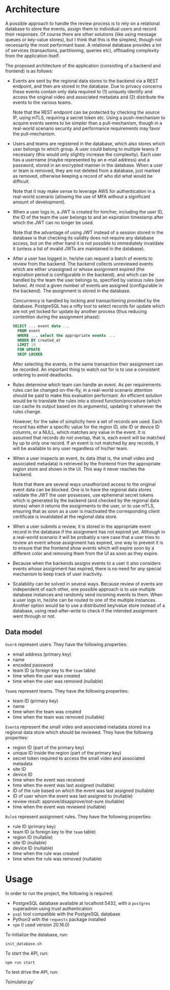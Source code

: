 Architecture
============

A possible approach to handle the review process is to rely on a relational database to store the events, assign them to
individual users and record their responses. Of course there are other solutions (like using message queues or key-value
stores), but I think that this is the simplest, though not necessarily the most performant base. A relational database
provides a lot of services (transactions, partitioning, queries etc), offloading complexity from the application itself.

The proposed architecture of the application (consisting of a backend and frontend) is as follows:

  * Events are sent by the regional data stores to the backend via a REST endpoint, and then are stored in the database.
    Due to privacy concerns these events contain only data required to (1) uniquely identify and access the original
    video and associated metadata and (2) distribute the events to the various teams.

    Note that the REST endpoint can be protected by checking the source IP, using mTLS, requiring a secret token etc.
    Using a push-mechanism to acquire events seems to be simpler than a pull-mechanism, though in a real-world scenario
    security and performance requirements may favor the pull-mechanism.

  * Users and teams are registered in the database, which also stores which user belongs to which group. A user could
    belong to multiple teams if necessary (this would only slightly increase the complexity). Each user has a username
    (maybe represented by an e-mail address) and a password, stored in an encrypted manner in the database. When a user
    or team is removed, they are not deleted from a database, just marked as removed, otherwise keeping a record of who
    did what would be difficult.

    Note that it may make sense to leverage AWS for authentication in a real-world scenario (allowing the use of MFA
    without a significant amount of development).

  * When a user logs in, a JWT is created for him/her, including the user ID, the ID of the team the user belongs to and
    an expiration timestamp after which the JWT can no longer be used.

    Note that the advantage of using JWT instead of a session stored in the database is that checking its validity does
    not require any database access, but on the other hand it is not possible to immediately invalidate it (unless a
    list of invalid JWTs are maintained in the database).

  * After a user has logged in, he/she can request a batch of events to review from the backend. The backend collects
    unreviewed events which are either unassigned or whose assignment expired (the expiration period is configurable in
    the backend), and which can be handled by the team the user belongs to, specified by various rules (see below). At
    most a given number of events are assigned (configurable in the backend). The assignment is stored in the database.

    Concurrency is handled by locking and transactioning provided by the database. PostgreSQL has a nifty tool to select
    records for update which are not yet locked for update by another process (thus reducing contention during the
    assignment phase):

    ```sql
    SELECT ... event data ...
      FROM event
      WHERE ... select the appropriate events ...
      ORDER BY created_at
      LIMIT 10
      FOR UPDATE
      SKIP LOCKED
    ```

    After selecting the events, in the same transaction their assignment can be recorded. An important thing to watch
    out for is to use a consistent ordering to avoid deadlocks.

  * Rules determine which team can handle an event. As per requirements rules can be changed on-the-fly, in a real-world
    scenario attention should be paid to make this evaluation performant. An efficient solution would be to translate
    the rules into a stored function/procedure (which can cache its output based on its arguments), updating it whenever
    the rules change.

    However, for the sake of simplicity here a set of records are used. Each record has either a specific value for the
    region ID, site ID or device ID columns, or a NULL, which matches any value in the event. It is assumed that records
    do not overlap, that is, each event will be matched by up to only one record. If an event is not matched by any
    records, it will be available to any user regardless of his/her team.

  * When a user inspects an event, its data (that is, the small video and associated metadata) is retrieved by the
    frontend from the appropriate region store and shown in the UI. This way it never reaches the backend.

    Note that there are several ways unauthorized access to the original event data can be blocked. One is to have the
    regional data stores validate the JWT the user possesses, use ephemeral secret tokens which is generated by the
    backend (and checked by the regional data stores) when it returns the assignments to the user, or to use mTLS,
    ensuring that as soon as a user is inactivated the corresponding client certificate is invalidated at the regional
    data store.

  * When a user submits a review, it is stored in the appropriate event record in the database if the assignment has not
    expired yet. Although in a real-world scenario it will be probably a rare case that a user tries to review an event
    whose assignment has expired, one way to prevent it is to ensure that the frontend show events which will expire soon
    by a different color and removing them from the UI as soon as they expire.

  * Because when the backends assigns events to a user it also considers events whose assignment has expired, there is
    no need for any special mechanism to keep track of user inactivity.

  * Scalability can be solved in several ways. Because review of events are independent of each other, one possible
    approach is to use multiple database instances and randomly send incoming events to them. When a user logs in,
    he/she can be routed to one of the multiple instances. Another option would be to use a distributed key/value store
    instead of a database, using read-after-write to check if the intended assignment went through or not.

Data model
----------

`User`s represent users. They have the following properties:
  * email address (primary key)
  * name
  * encoded password
  * team ID (a foreign key to the `team` table)
  * time when the user was created
  * time when the user was removed (nullable)

`Team`s represent teams. They have the following properties:
  * team ID (primary key)
  * name
  * time when the team was created
  * time when the team was removed (nullable)

`Event`s represent the small video and associated metadata stored in a regional data store which should be reviewed.
They have the following properties:

  * region ID (part of the primary key)
  * unique ID inside the region (part of the primary key)
  * secret token required to access the small video and associated metadata
  * site ID
  * device ID
  * time when the event was received
  * time when the event was last assigned (nullable)
  * ID of the rule based on which the event was last assigned (nullable)
  * ID of user whom the event was last assigned to (nullable)
  * review result: approve/disapprove/not-sure (nullable)
  * time when the event was reviewed (nullable)

`Rule`s represent assignment rules. They have the following properties:
  * rule ID (primary key)
  * team ID (a foreign key to the `team` table)
  * region ID (nullable)
  * site ID (nullable)
  * device ID (nullable)
  * time when the rule was created
  * time when the rule was removed (nullable)

Usage
=====

In order to run the project, the following is required:

 * PostgreSQL database available at localhost:5432, with a `postgres` superadmin using trust authentication
 * `psql` tool compatible with the PostgreSQL database
 * Python3 with the `requests` package installed
 * `npm` (I used version 20.16.0)

To initialize the database, run:

`init_database.sh`

To start the API, run:

`npm run start`

To test drive the API, run:

7simulator.py`
